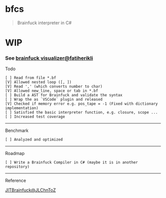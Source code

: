 # bfcs

> Brainfuck interpreter in C#

# WIP


### See [brainfuck visualizer@fatiherikli](http://fatiherikli.github.io/brainfuck-visualizer)
	
	
Todo

	[ ] Read from file *.bf
	[V] Allowed nested loop ([, ])
	[V] Read ',' (which converts number to char)
	[V] Allowed new_line, space or tab in *.bf
	[ ] Build a AST for Brainfuck and validate the syntax
	[ ] Wrap the as `VSCode` plugin and released
	[V] Checked if memory error e.g. pos_tape = -1 (Fixed with dictionary implementation)
	[ ] Satisfied the basic interpreter function, e.g. closure, scope ...
	[ ] Increased test coverage
	
--- 

Benchmark

	[ ] Analyzed and optimized


--- 

Roadmap

	[ ] Write a Brainfuck Compiler in C# (maybe it is in another repository)
	
	
---

Reference

[JITBrainfuck@JLChnToZ](https://github.com/JLChnToZ/JITBrainfuck)
